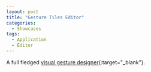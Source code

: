 ```yaml
---
layout: post
title: "Gesture Tiles Editor"
categories:
  - Showcases
tags:
  - Application
  - Editor
---
```


A full fledged [visual gesture designer](../../../../assets/showcases/tiles){:target="_blank"}. 